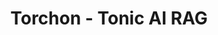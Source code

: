 ---
tags: [opengpt]
title: Torchon - Tonic AI RAG
colorFrom: blue
colorTo: red
sdk: gradio
sdk_version: 4.5.0
app_file: app.py
pinned: True
license: MIT
---